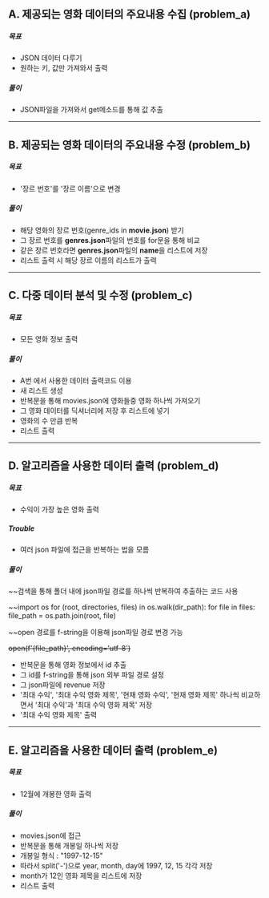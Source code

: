 ## A. 제공되는 영화 데이터의 주요내용 수집 (problem_a)
##### 목표
* JSON 데이터 다루기
* 원하는 키, 값만 가져와서 출력
##### 풀이
* JSON파일을 가져와서 get메소드를 통해 값 추출

---

## B. 제공되는 영화 데이터의 주요내용 수정 (problem_b)
##### 목표
* '장르 번호'를 '장르 이름'으로 변경 
##### 풀이
* 해당 영화의 장르 번호(genre_ids in **movie.json**) 받기
* 그 장르 번호를 **genres.json**파일의 번호를 for문을 통해 비교
* 같은 장르 번호라면 **genres.json**파일의 **name**을 리스트에 저장
* 리스트 출력 시 해당 장르 이름의 리스트가 출력

---

## C. 다중 데이터 분석 및 수정 (problem_c)
##### 목표
* 모든 영화 정보 출력
##### 풀이
* A번 에서 사용한 데이터 출력코드 이용
* 새 리스트 생성
* 반복문을 통해 movies.json에 영화들중 영화 하나씩 가져오기
* 그 영화 데이터를 딕셔너리에 저장 후 리스트에 넣기
* 영화의 수 만큼 반복
* 리스트 출력

---

## D. 알고리즘을 사용한 데이터 출력 (problem_d)
##### 목표
* 수익이 가장 높은 영화 출력
##### Trouble
* 여러 json 파일에 접근을 반복하는 법을 모름
##### 풀이

~~검색을 통해 폴더 내에 json파일 경로를 하나씩 반복하여 추출하는 코드 사용

~~import os
for (root, directories, files) in os.walk(dir_path):
    for file in files:
        file_path = os.path.join(root, file)

~~open 경로를 f-string을 이용해 json파일 경로 변경 가능

~~open(f'{file_path}', encoding='utf-8')~~

* 반복문을 통해 영화 정보에서 id 추출
* 그 id를 f-string을 통해 json 외부 파일 경로 설정
* 그 json파일에 revenue 저장
* '최대 수익', '최대 수익 영화 제목', '현재 영화 수익', '현재 영화 제목'
  하나씩 비교하면서 '최대 수익'과 '최대 수익 영화 제목' 저장
* '최대 수익 영화 제목' 출력
---

## E. 알고리즘을 사용한 데이터 출력 (problem_e)
##### 목표
* 12월에 개봉한 영화 출력
##### 풀이
* movies.json에 접근
* 반복문을 통해 개봉일 하나씩 저장
* 개봉일 형식 : "1997-12-15"
* 따라서 split('-')으로 year, month, day에 1997, 12, 15 각각 저장
* month가 12인 영화 제목을 리스트에 저장
* 리스트 출력

